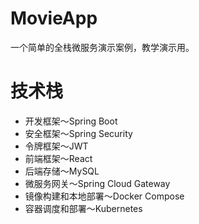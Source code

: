 # MovieApp
一个简单的全栈微服务演示案例，教学演示用。

# 技术栈
* 开发框架～Spring Boot
* 安全框架～Spring Security
* 令牌框架～JWT
* 前端框架～React
* 后端存储～MySQL
* 微服务网关～Spring Cloud Gateway
* 镜像构建和本地部署～Docker Compose
* 容器调度和部署～Kubernetes

